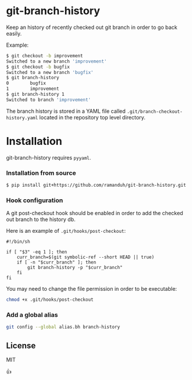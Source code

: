 # git-branch-history

Keep an history of recently checked out git branch in order to go back easily.

Example:
```sh
$ git checkout -b improvement
Switched to a new branch 'improvement'
$ git checkout -b bugfix
Switched to a new branch 'bugfix'
$ git branch-history
0        bugfix
1        improvement
$ git branch-history 1
Switched to branch 'improvement'
```

The branch history is stored in a YAML file called `.git/branch-checkout-history.yaml` located in the repository top level directory.

# Installation

git-branch-history requires `pyyaml`.

### Installation from source

```sh
$ pip install git+https://github.com/ramanduh/git-branch-history.git
```

### Hook configuration

A git post-checkout hook should be enabled in order to add the checked out branch to the history db.

Here is an example of `.git/hooks/post-checkout`:

```
#!/bin/sh

if [ "$3" -eq 1 ]; then
    curr_branch=$(git symbolic-ref --short HEAD || true)
    if [ -n "$curr_branch" ]; then
        git branch-history -p "$curr_branch"
    fi
fi
```

You may need to change the file permission in order to be executable:
```sh
chmod +x .git/hooks/post-checkout
```

### Add a global alias

```sh
git config --global alias.bh branch-history
```


License
----

MIT

 :+1:
